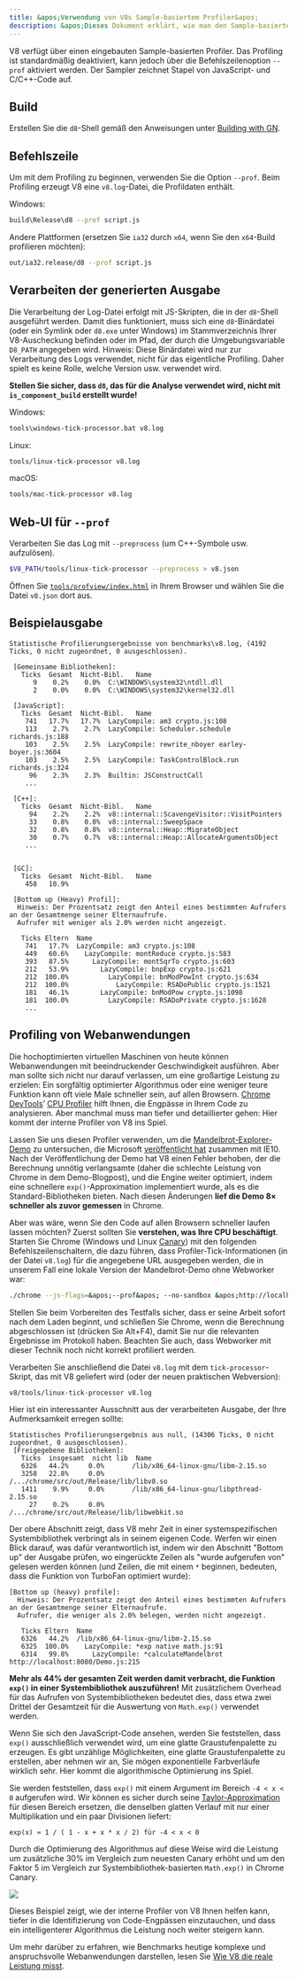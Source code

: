 ```yaml
---
title: &apos;Verwendung von V8s Sample-basiertem Profiler&apos;
description: &apos;Dieses Dokument erklärt, wie man den Sample-basierten Profiler von V8 verwendet.&apos;
---
```

V8 verfügt über einen eingebauten Sample-basierten Profiler. Das Profiling ist standardmäßig deaktiviert, kann jedoch über die Befehlszeilenoption `--prof` aktiviert werden. Der Sampler zeichnet Stapel von JavaScript- und C/C++-Code auf.

## Build

Erstellen Sie die `d8`-Shell gemäß den Anweisungen unter [Building with GN](/docs/build-gn).

## Befehlszeile

Um mit dem Profiling zu beginnen, verwenden Sie die Option `--prof`. Beim Profiling erzeugt V8 eine `v8.log`-Datei, die Profildaten enthält.

Windows:

```bash
build\Release\d8 --prof script.js
```

Andere Plattformen (ersetzen Sie `ia32` durch `x64`, wenn Sie den `x64`-Build profilieren möchten):

```bash
out/ia32.release/d8 --prof script.js
```

## Verarbeiten der generierten Ausgabe

Die Verarbeitung der Log-Datei erfolgt mit JS-Skripten, die in der `d8`-Shell ausgeführt werden. Damit dies funktioniert, muss sich eine `d8`-Binärdatei (oder ein Symlink oder `d8.exe` unter Windows) im Stammverzeichnis Ihrer V8-Auscheckung befinden oder im Pfad, der durch die Umgebungsvariable `D8_PATH` angegeben wird. Hinweis: Diese Binärdatei wird nur zur Verarbeitung des Logs verwendet, nicht für das eigentliche Profiling. Daher spielt es keine Rolle, welche Version usw. verwendet wird.

**Stellen Sie sicher, dass `d8`, das für die Analyse verwendet wird, nicht mit `is_component_build` erstellt wurde!**

Windows:

```bash
tools\windows-tick-processor.bat v8.log
```

Linux:

```bash
tools/linux-tick-processor v8.log
```

macOS:

```bash
tools/mac-tick-processor v8.log
```

## Web-UI für `--prof`

Verarbeiten Sie das Log mit `--preprocess` (um C++-Symbole usw. aufzulösen).

```bash
$V8_PATH/tools/linux-tick-processor --preprocess > v8.json
```

Öffnen Sie [`tools/profview/index.html`](https://v8.dev/tools/head/profview) in Ihrem Browser und wählen Sie die Datei `v8.json` dort aus.

## Beispielausgabe

```
Statistische Profilierungsergebnisse von benchmarks\v8.log, (4192 Ticks, 0 nicht zugeordnet, 0 ausgeschlossen).

 [Gemeinsame Bibliotheken]:
   Ticks  Gesamt  Nicht-Bibl.   Name
      9    0.2%    0.0%  C:\WINDOWS\system32\ntdll.dll
      2    0.0%    0.0%  C:\WINDOWS\system32\kernel32.dll

 [JavaScript]:
   Ticks  Gesamt  Nicht-Bibl.   Name
    741   17.7%   17.7%  LazyCompile: am3 crypto.js:108
    113    2.7%    2.7%  LazyCompile: Scheduler.schedule richards.js:188
    103    2.5%    2.5%  LazyCompile: rewrite_nboyer earley-boyer.js:3604
    103    2.5%    2.5%  LazyCompile: TaskControlBlock.run richards.js:324
     96    2.3%    2.3%  Builtin: JSConstructCall
    ...

 [C++]:
   Ticks  Gesamt  Nicht-Bibl.   Name
     94    2.2%    2.2%  v8::internal::ScavengeVisitor::VisitPointers
     33    0.8%    0.8%  v8::internal::SweepSpace
     32    0.8%    0.8%  v8::internal::Heap::MigrateObject
     30    0.7%    0.7%  v8::internal::Heap::AllocateArgumentsObject
    ...


 [GC]:
   Ticks  Gesamt  Nicht-Bibl.   Name
    458   10.9%

 [Bottom up (Heavy) Profil]:
  Hinweis: Der Prozentsatz zeigt den Anteil eines bestimmten Aufrufers an der Gesamtmenge seiner Elternaufrufe.
  Aufrufer mit weniger als 2.0% werden nicht angezeigt.

   Ticks Eltern  Name
    741   17.7%  LazyCompile: am3 crypto.js:108
    449   60.6%    LazyCompile: montReduce crypto.js:583
    393   87.5%      LazyCompile: montSqrTo crypto.js:603
    212   53.9%        LazyCompile: bnpExp crypto.js:621
    212  100.0%          LazyCompile: bnModPowInt crypto.js:634
    212  100.0%            LazyCompile: RSADoPublic crypto.js:1521
    181   46.1%        LazyCompile: bnModPow crypto.js:1098
    181  100.0%          LazyCompile: RSADoPrivate crypto.js:1628
    ...
```

## Profiling von Webanwendungen

Die hochoptimierten virtuellen Maschinen von heute können Webanwendungen mit beeindruckender Geschwindigkeit ausführen. Aber man sollte sich nicht nur darauf verlassen, um eine großartige Leistung zu erzielen: Ein sorgfältig optimierter Algorithmus oder eine weniger teure Funktion kann oft viele Male schneller sein, auf allen Browsern. [Chrome DevTools](https://developers.google.com/web/tools/chrome-devtools/)’ [CPU Profiler](https://developers.google.com/web/tools/chrome-devtools/evaluate-performance/reference) hilft Ihnen, die Engpässe in Ihrem Code zu analysieren. Aber manchmal muss man tiefer und detaillierter gehen: Hier kommt der interne Profiler von V8 ins Spiel.

Lassen Sie uns diesen Profiler verwenden, um die [Mandelbrot-Explorer-Demo](https://web.archive.org/web/20130313064141/http://ie.microsoft.com/testdrive/performance/mandelbrotexplorer/) zu untersuchen, die Microsoft [veröffentlicht hat](https://blogs.msdn.microsoft.com/ie/2012/11/13/ie10-fast-fluid-perfect-for-touch-and-available-now-for-windows-7/) zusammen mit IE10. Nach der Veröffentlichung der Demo hat V8 einen Fehler behoben, der die Berechnung unnötig verlangsamte (daher die schlechte Leistung von Chrome in dem Demo-Blogpost), und die Engine weiter optimiert, indem eine schnellere `exp()`-Approximation implementiert wurde, als es die Standard-Bibliotheken bieten. Nach diesen Änderungen **lief die Demo 8× schneller als zuvor gemessen** in Chrome.

Aber was wäre, wenn Sie den Code auf allen Browsern schneller laufen lassen möchten? Zuerst sollten Sie **verstehen, was Ihre CPU beschäftigt**. Starten Sie Chrome (Windows und Linux [Canary](https://tools.google.com/dlpage/chromesxs)) mit den folgenden Befehlszeilenschaltern, die dazu führen, dass Profiler-Tick-Informationen (in der Datei `v8.log`) für die angegebene URL ausgegeben werden, die in unserem Fall eine lokale Version der Mandelbrot-Demo ohne Webworker war:

```bash
./chrome --js-flags=&apos;--prof&apos; --no-sandbox &apos;http://localhost:8080/&apos;
```

Stellen Sie beim Vorbereiten des Testfalls sicher, dass er seine Arbeit sofort nach dem Laden beginnt, und schließen Sie Chrome, wenn die Berechnung abgeschlossen ist (drücken Sie Alt+F4), damit Sie nur die relevanten Ergebnisse im Protokoll haben. Beachten Sie auch, dass Webworker mit dieser Technik noch nicht korrekt profiliert werden.

Verarbeiten Sie anschließend die Datei `v8.log` mit dem `tick-processor`-Skript, das mit V8 geliefert wird (oder der neuen praktischen Webversion):

```bash
v8/tools/linux-tick-processor v8.log
```

Hier ist ein interessanter Ausschnitt aus der verarbeiteten Ausgabe, der Ihre Aufmerksamkeit erregen sollte:

```
Statistisches Profilierungsergebnis aus null, (14306 Ticks, 0 nicht zugeordnet, 0 ausgeschlossen).
 [Freigegebene Bibliotheken]:
   Ticks  insgesamt  nicht lib  Name
   6326   44.2%     0.0%       /lib/x86_64-linux-gnu/libm-2.15.so
   3258   22.8%     0.0%       /.../chrome/src/out/Release/lib/libv8.so
   1411    9.9%     0.0%       /lib/x86_64-linux-gnu/libpthread-2.15.so
     27    0.2%     0.0%       /.../chrome/src/out/Release/lib/libwebkit.so
```

Der obere Abschnitt zeigt, dass V8 mehr Zeit in einer systemspezifischen Systembibliothek verbringt als in seinem eigenen Code. Werfen wir einen Blick darauf, was dafür verantwortlich ist, indem wir den Abschnitt "Bottom up" der Ausgabe prüfen, wo eingerückte Zeilen als "wurde aufgerufen von" gelesen werden können (und Zeilen, die mit einem `*` beginnen, bedeuten, dass die Funktion von TurboFan optimiert wurde):

```
[Bottom up (heavy) profile]:
  Hinweis: Der Prozentsatz zeigt den Anteil eines bestimmten Aufrufers an der Gesamtmenge seiner Elternaufrufe.
  Aufrufer, die weniger als 2.0% belegen, werden nicht angezeigt.

   Ticks Eltern  Name
   6326   44.2%  /lib/x86_64-linux-gnu/libm-2.15.so
   6325  100.0%    LazyCompile: *exp native math.js:91
   6314   99.8%      LazyCompile: *calculateMandelbrot http://localhost:8080/Demo.js:215
```

**Mehr als 44% der gesamten Zeit werden damit verbracht, die Funktion `exp()` in einer Systembibliothek auszuführen!** Mit zusätzlichem Overhead für das Aufrufen von Systembibliotheken bedeutet dies, dass etwa zwei Drittel der Gesamtzeit für die Auswertung von `Math.exp()` verwendet werden.

Wenn Sie sich den JavaScript-Code ansehen, werden Sie feststellen, dass `exp()` ausschließlich verwendet wird, um eine glatte Graustufenpalette zu erzeugen. Es gibt unzählige Möglichkeiten, eine glatte Graustufenpalette zu erstellen, aber nehmen wir an, Sie mögen exponentielle Farbverläufe wirklich sehr. Hier kommt die algorithmische Optimierung ins Spiel.

Sie werden feststellen, dass `exp()` mit einem Argument im Bereich `-4 < x < 0` aufgerufen wird. Wir können es sicher durch seine [Taylor-Approximation](https://de.wikipedia.org/wiki/Taylor-Reihe) für diesen Bereich ersetzen, die denselben glatten Verlauf mit nur einer Multiplikation und ein paar Divisionen liefert:

```
exp(x) ≈ 1 / ( 1 - x + x * x / 2) für -4 < x < 0
```

Durch die Optimierung des Algorithmus auf diese Weise wird die Leistung um zusätzliche 30% im Vergleich zum neuesten Canary erhöht und um den Faktor 5 im Vergleich zur Systembibliothek-basierten `Math.exp()` in Chrome Canary.

![](/_img/docs/profile/mandelbrot.png)

Dieses Beispiel zeigt, wie der interne Profiler von V8 Ihnen helfen kann, tiefer in die Identifizierung von Code-Engpässen einzutauchen, und dass ein intelligenterer Algorithmus die Leistung noch weiter steigern kann.

Um mehr darüber zu erfahren, wie Benchmarks heutige komplexe und anspruchsvolle Webanwendungen darstellen, lesen Sie [Wie V8 die reale Leistung misst](/blog/real-world-performance).

